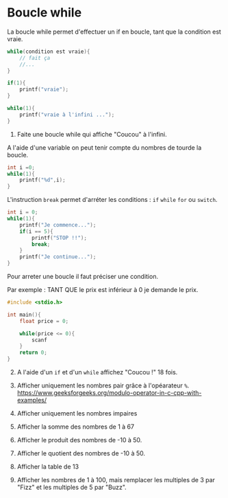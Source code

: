 
# Boucle while

La boucle while permet d'effectuer un if en boucle, tant que la condition est vraie.

```c
while(condition est vraie){
    // fait ça 
    //...
}
```

```c
if(1){
    printf("vraie");
}
```

```c
while(1){
    printf("vraie à l'infini ...");
}
```

1. Faite une boucle while qui affiche "Coucou" à l'infini.

A l'aide d'une variable on peut tenir compte du nombres de tourde la boucle.

```c
int i =0;
while(1){
    printf("%d",i);
}
```

L'instruction `break` permet d'arréter les conditions : `if` `while` `for` ou `switch`.

```c
int i = 0;
while(1){
    printf("Je commence...");
    if(i == 5){
        printf("STOP !!");
        break;
    }
    printf("Je continue...");
}
```

Pour arreter une boucle il faut préciser une condition.

Par exemple :
TANT QUE le prix est inférieur à 0 je demande le prix.

```c
#include <stdio.h>

int main(){
    float price = 0;

    while(price <= 0){
        scanf
    }
    return 0;
}
```

2. A l'aide d'un `if` et d'un `while` affichez "Coucou !" 18 fois.

3. Afficher uniquement les nombres pair grâce à l'opéarateur `%`.
https://www.geeksforgeeks.org/modulo-operator-in-c-cpp-with-examples/

4. Afficher uniquement les nombres impaires

5. Afficher la somme des nombres de 1 à 67

6. Afficher le produit des nombres de -10 à 50.
6. Afficher le quotient des nombres de -10 à 50.

7. Afficher la table de 13

9. Afficher les nombres de 1 à 100, mais remplacer les multiples de 3 par "Fizz" et les multiples de 5 par "Buzz".

